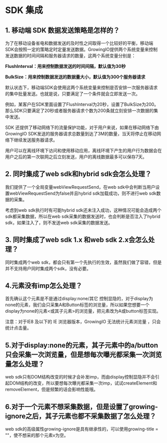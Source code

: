 # SDK 集成

## 1. 移动端 SDK 数据发送策略是怎样的？  <a id="data-send-policy"></a>

为了在移动设备省电和数据发送的及时性之间取得一个比较好的平衡，移动端SDK会按照一定的策略定时定量发送数据。GrowingIO提供两个系统变量来控制发送数据的时间间隔和服务器请求的数量，这两个系统变量分别是：

**FlushInterval：用来控制数据发送的时间间隔，默认值为30秒**

**BulkSize：用来控制数据发送的数据量大小，默认值为300个服务器请求**

默认状态下，移动端SDK会使用这两个系统变量来控制是否安排一次服务器请求的集中批量发送。也就是说，只要满足了一个条件就会立即发送一次。

例如，某客户在SDK里面设置了FlushInterval为20秒，设置了BulkSize为200。那么SDK只要满足了20秒或者服务器请求个数为200条就立刻安排一次数据的集中发送。

SDK 还提供了移动网络下的流量保护功能，对于用户来说，如果在移动网络下由GrowingIO SDK发送的服务器请求总数量到达了3M的数量，当天将停止在移动网络下继续发送服务器请求。

用户可以在离线环境下访问和使用移动应用，离线环境下产生的用户行为数据会在用户之后的第一次联网之后立刻发送，用户的离线数据最多可以保存7天。

## 2. 同时集成了web sdk和hybrid sdk会怎么处理？

我们提供了一个全局变量webViewRequestSend，在web sdk中会判断当用户设置webViewRequestSend为false并且hybrid sdk加载成功，则不进行web sdk数据的采集。

考虑到web sdk执行时有可能hybrid sdk还未注入成功，这种情况可能会造成两个sdk都采集数据，所以在web sdk采集的数据发送时，也会判断是否注入了hybrid sdk，如果注入了，则不发送web sdk采集的数据发送。

## 3. 同时集成了web sdk 1.x 和web sdk 2.x会怎么处理？

同时集成两个web sdk，都会只有第一个先执行的生效，虽然我们做了容错，但是并不支持用户同时集成两个sdk，没有必要。

## 4.元素没有imp怎么处理？

首先确认这个元素是不是通过display:none/其它 控制显隐的，对于display为none的元素，我们会只采集A和Button标签的浏览量，所以如果您想要一个display为none的元素&lt;或其子元素&gt;的浏览量，把元素改为A或button标签实现。

注意：对于IE8 及以下的 IE 浏览器版本，GrowingIO 无法统计元素浏览量 ，只会统计点击量。

## 5.对于display:none的元素，其子元素中的a/button只会采集一次浏览量，但是想每次曝光都采集一次浏览量怎么处理？

web sdk只有DOM结构改变的时候才会补发imp，而由display控制显隐并不会引起DOM结构的改变，所以要想每次曝光都采集一次imp，试试createElement和removeElement，但是频繁的话会影响性能哦。

## 6.对于一个元素不想采集数据，但是设置了growing-ignore之后，其子元素也都不采集数据了怎么处理？

web sdk的高级属性growing-ignore是具有继承性的，可以使用growing-title = ""，使不想采的那个元素v为空。

